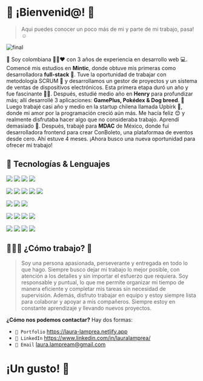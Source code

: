# 👋 ¡Bienvenid@!  🙋
> Aqui puedes conocer un poco más de mi y parte de mi trabajo, pasa! ☺️


![final](https://github.com/laura-lamprea/laura-lamprea/assets/84552402/7ddade0e-6e33-48a4-b840-ee4f31add53a)

🙎 Soy colombiana 💛💙❤️ con 3 años de experiencia en desarrollo web 💻. Comencé mis estudios en **Mintic**, donde obtuve mis primeras como desarrolladora **full-stack** 🌱. Tuve la oportunidad de trabajar con metodología SCRUM 💪 y desarrollamos un gestor de proyectos y un sistema de ventas de dispositivos electrónicos. Esta primera etapa duró un año y fue fascinante 🙌💛. Después, estudié medio año en **Henry** para profundizar más; allí desarrollé 3 aplicaciones: **GamePlus, Pokédex & Dog breed**. 🚀 Luego trabajé casi año y medio en la startup chilena llamada Upbirk 💙, donde mi amor por la programación creció aún más. Me hacía feliz 😊 y realmente disfrutaba hacer algo que no consideraba trabajo. Aprendí demasiado 🌱. Después, trabajé para **MDAC** de México, donde fui desarrolladora frontend para crear ConBoleto, una plataformaa de eventos desde cero. Ahí estuve 4 meses. ¡Ahora busco una nueva oportunidad para ofrecer mi trabajo!


## 🚀 Tecnologías & Lenguajes 
<img src="https://img.shields.io/badge/React-20232A?style=for-the-badge&logo=react&logoColor=61DAFB" /> <img src="https://img.shields.io/badge/next%20js-000000?style=for-the-badge&logo=nextdotjs&logoColor=white" />
<img src="https://img.shields.io/badge/Tailwind_CSS-38B2AC?style=for-the-badge&logo=tailwind-css&logoColor=white" />
<img src="https://img.shields.io/badge/Redux-593D88?style=for-the-badge&logo=redux&logoColor=white" />

<img src="https://img.shields.io/badge/Node%20js-339933?style=for-the-badge&logo=nodedotjs&logoColor=white" /> <img src="https://img.shields.io/badge/nestjs-E0234E?style=for-the-badge&logo=nestjs&logoColor=white" />
<img src="https://img.shields.io/badge/GraphQl-E10098?style=for-the-badge&logo=graphql&logoColor=white" />
<img src="https://img.shields.io/badge/jQuery-0769AD?style=for-the-badge&logo=jquery&logoColor=white" />
<img src="https://img.shields.io/badge/Express%20js-000000?style=for-the-badge&logo=express&logoColor=white" />

<img src="https://img.shields.io/badge/TypeScript-007ACC?style=for-the-badge&logo=typescript&logoColor=white" /> <img src="https://img.shields.io/badge/JavaScript-323330?style=for-the-badge&logo=javascript&logoColor=F7DF1E" />
<img src="https://img.shields.io/badge/LaTeX-47A141?style=for-the-badge&logo=LaTeX&logoColor=white" />

<img src="https://img.shields.io/badge/PostgreSQL-316192?style=for-the-badge&logo=postgresql&logoColor=white" /> <img src="https://img.shields.io/badge/MongoDB-4EA94B?style=for-the-badge&logo=mongodb&logoColor=white" />
<img src="https://img.shields.io/badge/Prisma-3982CE?style=for-the-badge&logo=Prisma&logoColor=white" /> <img src="https://img.shields.io/badge/Sequelize-52B0E7?style=for-the-badge&logo=Sequelize&logoColor=white" />

<img src="https://img.shields.io/badge/Apache_Kafka-231F20?style=for-the-badge&logo=apache-kafka&logoColor=white" /> <img src="https://img.shields.io/badge/Amazon_AWS-FF9900?style=for-the-badge&logo=amazonaws&logoColor=white" />
<img src="https://img.shields.io/badge/firebase-ffca28?style=for-the-badge&logo=firebase&logoColor=black" />
<img src="https://img.shields.io/badge/Docker-2CA5E0?style=for-the-badge&logo=docker&logoColor=white" />

## 👩🏻‍🔧 ¿Cómo trabajo? 💪
> Soy una persona apasionada, perseverante y entregada en todo lo que hago. Siempre busco dejar mi trabajo lo mejor posible, con atención a los detalles y sin importar el esfuerzo que requiera. Soy responsable y puntual, lo que me permite organizar mi tiempo de manera eficiente y completar mis tareas sin necesidad de supervisión. Además, disfruto trabajar en equipo y estoy siempre lista para colaborar y apoyar a mis compañeros. Siempre estoy en constante aprendizaje y llevando nuevos proyectos.

**¿Cómo nos podemos contactar?** Hay dos formas:

- `💼 Portfolio` https://laura-lamprea.netlify.app
- `💬 LinkedIn` https://www.linkedin.com/in/lauralamprea/
- `📧 Email` laura.lampream@gmail.com 

# ¡Un gusto! 🌻
